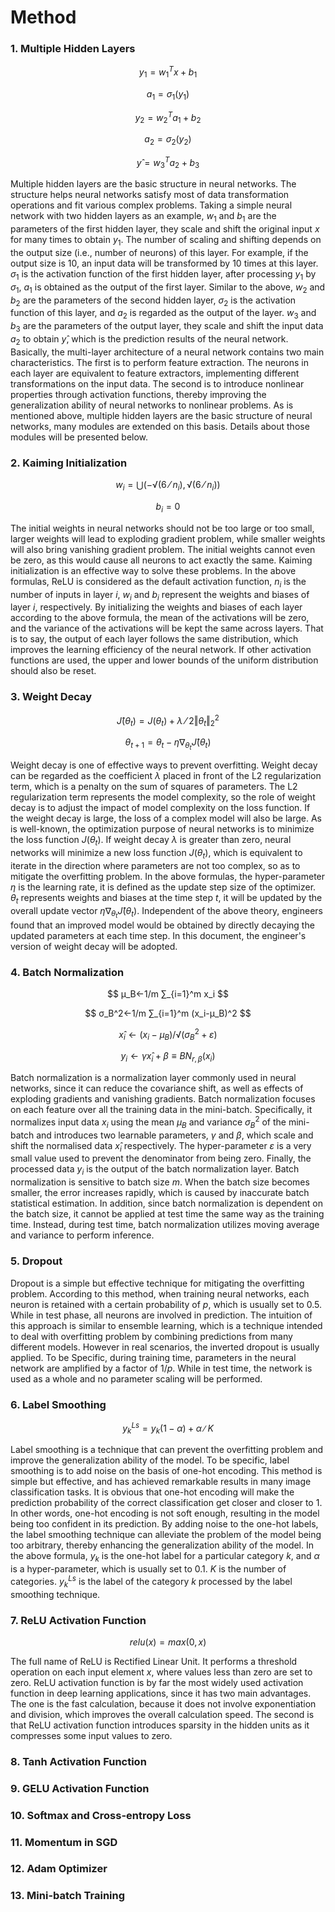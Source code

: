 
# Method

### 1. Multiple Hidden Layers

$$
y_1=w_1^T x+b_1
$$

$$
a_1=σ_1 (y_1)
$$

$$
y_2=w_2^T a_1+b_2
$$

$$
a_2=σ_2 (y_2)
$$

$$
y ̂=w_3^T a_2+b_3
$$

Multiple hidden layers are the basic structure in neural networks. 
The structure helps neural networks satisfy most of data transformation operations and fit various complex problems. 
Taking a simple neural network with two hidden layers as an example, $w_1$ and $b_1$ are the parameters of the first hidden layer, they scale and shift the original input $x$ for many times to obtain $y_1$. 
The number of scaling and shifting depends on the output size (i.e., number of neurons) of this layer. 
For example, if the output size is 10, an input data will be transformed by 10 times at this layer. 
$σ_1$ is the activation function of the first hidden layer, after processing $y_1$ by $σ_1$, $a_1$ is obtained as the output of the first layer. 
Similar to the above, $w_2$ and $b_2$ are the parameters of the second hidden layer, $σ_2$ is the activation function of this layer, and $a_2$ is regarded as the output of the layer. 
$w_3$ and $b_3$ are the parameters of the output layer, they scale and shift the input data $a_2$ to obtain $y ̂$, which is the prediction results of the neural network. 
Basically, the multi-layer architecture of a neural network contains two main characteristics. 
The first is to perform feature extraction. 
The neurons in each layer are equivalent to feature extractors, implementing different transformations on the input data. 
The second is to introduce nonlinear properties through activation functions, thereby improving the generalization ability of neural networks to nonlinear problems. 
As is mentioned above, multiple hidden layers are the basic structure of neural networks, many modules are extended on this basis. Details about those modules will be presented below.


### 2. Kaiming Initialization

$$
w_i=⋃(-√(6⁄n_i ),√(6⁄n_i ))
$$

$$
b_i=0
$$

The initial weights in neural networks should not be too large or too small, larger weights will lead to exploding gradient problem, while smaller weights will also bring vanishing gradient problem. 
The initial weights cannot even be zero, as this would cause all neurons to act exactly the same. 
Kaiming initialization is an effective way to solve these problems. 
In the above formulas, ReLU is considered as the default activation function, $n_i$ is the number of inputs in layer $i$, $w_i$ and $b_i$ represent the weights and biases of layer $i$, respectively. 
By initializing the weights and biases of each layer according to the above formula, the mean of the activations will be zero, and the variance of the activations will be kept the same across layers. 
That is to say, the output of each layer follows the same distribution, which improves the learning efficiency of the neural network. 
If other activation functions are used, the upper and lower bounds of the uniform distribution should also be reset.


### 3. Weight Decay

$$
J ̂(θ_t)=J(θ_t)+λ⁄2 ‖θ_t ‖_2^2
$$

$$
θ_{t+1}=θ_t-η∇_{θ_t} J ̂(θ_t)
$$

Weight decay is one of effective ways to prevent overfitting. 
Weight decay can be regarded as the coefficient $λ$ placed in front of the L2 regularization term, which is a penalty on the sum of squares of parameters. 
The L2 regularization term represents the model complexity, so the role of weight decay is to adjust the impact of model complexity on the loss function. 
If the weight decay is large, the loss of a complex model will also be large. 
As is well-known, the optimization purpose of neural networks is to minimize the loss function $J(θ_t)$. 
If weight decay $λ$ is greater than zero, neural networks will minimize a new loss function $J(θ_t)$, which is equivalent to iterate in the direction where parameters are not too complex, so as to mitigate the overfitting problem. 
In the above formulas, the hyper-parameter $η$ is the learning rate, it is defined as the update step size of the optimizer. 
$θ_t$ represents weights and biases at the time step $t$, it will be updated by the overall update vector $η∇_{θ_t} J ̂(θ_t)$. 
Independent of the above theory, engineers found that an improved model would be obtained by directly decaying the updated parameters at each time step. 
In this document, the engineer's version of weight decay will be adopted.


### 4. Batch Normalization

$$
μ_B←1/m ∑_{i=1}^m x_i
$$

$$
σ_B^2←1/m ∑_{i=1}^m (x_i-μ_B)^2
$$

$$
x ̂_i←(x_i-μ_B)/√(σ_B^2+ε)
$$

$$
y_i←γx ̂_i+β≡BN_{r,β} (x_i)
$$

Batch normalization is a normalization layer commonly used in neural networks, since it can reduce the covariance shift, as well as effects of exploding gradients and vanishing gradients. 
Batch normalization focuses on each feature over all the training data in the mini-batch. 
Specifically, it normalizes input data $x_i$ using the mean $μ_B$ and variance $σ_B^2$ of the mini-batch and introduces two learnable parameters, $γ$ and $β$, which scale and shift the normalised data $x ̂_i$ respectively. 
The hyper-parameter $ε$ is a very small value used to prevent the denominator from being zero. 
Finally, the processed data $y_i$ is the output of the batch normalization layer. 
Batch normalization is sensitive to batch size $m$. When the batch size becomes smaller, the error increases rapidly, which is caused by inaccurate batch statistical estimation. 
In addition, since batch normalization is dependent on the batch size, it cannot be applied at test time the same way as the training time. 
Instead, during test time, batch normalization utilizes moving average and variance to perform inference.


### 5. Dropout


Dropout is a simple but effective technique for mitigating the overfitting problem.
According to this method, when training neural networks, each neuron is retained with a certain probability of $p$, which is usually set to 0.5. 
While in test phase, all neurons are involved in prediction. The intuition of this approach is similar to ensemble learning, which is a technique intended to deal with overfitting problem by combining predictions from many different models. 
However in real scenarios, the inverted dropout is usually applied. 
To be Specific, during training time, parameters in the neural network are amplified by a factor of $1/p$. While in test time, the network is used as a whole and no parameter scaling will be performed.


### 6. Label Smoothing

$$
y_k^{Ls}=y_{k} (1-α)+α∕K
$$

Label smoothing is a technique that can prevent the overfitting problem and improve the generalization ability of the model. 
To be specific, label smoothing is to add noise on the basis of one-hot encoding. 
This method is simple but effective, and has achieved remarkable results in many image classification tasks. 
It is obvious that one-hot encoding will make the prediction probability of the correct classification get closer and closer to 1. 
In other words, one-hot encoding is not soft enough, resulting in the model being too confident in its prediction. 
By adding noise to the one-hot labels, the label smoothing technique can alleviate the problem of the model being too arbitrary, thereby enhancing the generalization ability of the model. 
In the above formula, $y_k$ is the one-hot label for a particular category $k$, and $α$ is a hyper-parameter, which is usually set to 0.1. 
$K$ is the number of categories. 
$y_k^{Ls}$ is the label of the category $k$ processed by the label smoothing technique.


### 7. ReLU Activation Function

$$
relu(x)=max⁡(0,x)
$$

The full name of ReLU is Rectified Linear Unit. 
It performs a threshold operation on each input element $x$, where values less than zero are set to zero. 
ReLU activation function is by far the most widely used activation function in deep learning applications, since it has two main advantages. 
The one is the fast calculation, because it does not involve exponentiation and division, which improves the overall calculation speed. 
The second is that ReLU activation function introduces sparsity in the hidden units as it compresses some input values to zero.


### 8. Tanh Activation Function



### 9. GELU Activation Function



### 10. Softmax and Cross-entropy Loss




### 11. Momentum in SGD



### 12. Adam Optimizer




### 13. Mini-batch Training














